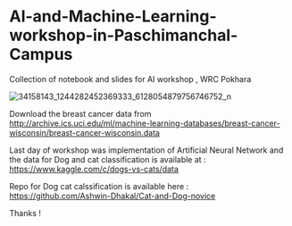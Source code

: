 # AI-and-Machine-Learning-workshop-in-Paschimanchal-Campus
Collection of notebook and slides for AI workshop , WRC Pokhara


![34158143_1244282452369333_6128054879756746752_n](https://user-images.githubusercontent.com/24986485/40954593-ef41bc02-68a4-11e8-81cc-dd684dd736d5.jpg)


Download the breast cancer data from http://archive.ics.uci.edu/ml/machine-learning-databases/breast-cancer-wisconsin/breast-cancer-wisconsin.data 

Last day of workshop was implementation of Artificial Neural Network and the data for Dog and cat classification is available at : https://www.kaggle.com/c/dogs-vs-cats/data

Repo for Dog cat calssification is available here : https://github.com/Ashwin-Dhakal/Cat-and-Dog-novice

Thanks !
